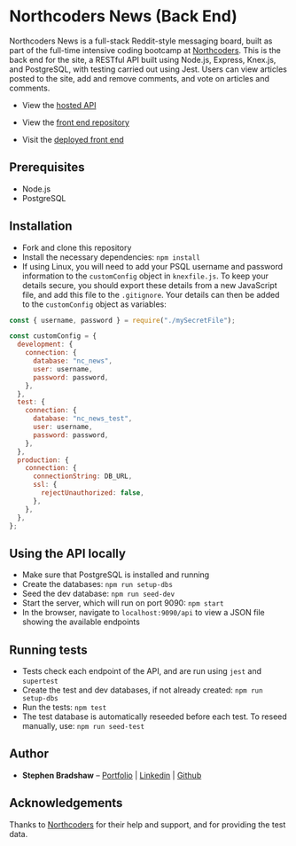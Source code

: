 # Northcoders News (Back End)

Northcoders News is a full-stack Reddit-style messaging board, built as part of the full-time intensive coding bootcamp at [Northcoders](https://www.northcoders.com/). This is the back end for the site, a RESTful API built using Node.js, Express, Knex.js, and PostgreSQL, with testing carried out using Jest. Users can view articles posted to the site, add and remove comments, and vote on articles and comments.

- View the [hosted API](https://sb-nc-news-backend.herokuapp.com/api)

- View the [front end repository](https://github.com/stephenjbradshaw/nc-news-frontend)

- Visit the [deployed front end](https://sb-nc-news.netlify.app/)

## Prerequisites

- Node.js
- PostgreSQL

## Installation

- Fork and clone this repository
- Install the necessary dependencies: `npm install`
- If using Linux, you will need to add your PSQL username and password information to the `customConfig` object in `knexfile.js`. To keep your details secure, you should export these details from a new JavaScript file, and add this file to the `.gitignore`. Your details can then be added to the `customConfig` object as variables:

```javascript
const { username, password } = require("./mySecretFile");

const customConfig = {
  development: {
    connection: {
      database: "nc_news",
      user: username,
      password: password,
    },
  },
  test: {
    connection: {
      database: "nc_news_test",
      user: username,
      password: password,
    },
  },
  production: {
    connection: {
      connectionString: DB_URL,
      ssl: {
        rejectUnauthorized: false,
      },
    },
  },
};
```

## Using the API locally

- Make sure that PostgreSQL is installed and running
- Create the databases: `npm run setup-dbs`
- Seed the dev database: `npm run seed-dev`
- Start the server, which will run on port 9090: `npm start`
- In the browser, navigate to `localhost:9090/api` to view a JSON file showing the available endpoints

## Running tests

- Tests check each endpoint of the API, and are run using `jest` and `supertest`
- Create the test and dev databases, if not already created: `npm run setup-dbs`
- Run the tests: `npm test`
- The test database is automatically reseeded before each test. To reseed manually, use: `npm run seed-test`

## Author

- **Stephen Bradshaw** – [Portfolio](https://www.stephenbradshaw.dev) | [Linkedin](https://www.linkedin.com/in/stephenbradshawdev/) | [Github](https://github.com/stephenjbradshaw)

## Acknowledgements

Thanks to [Northcoders](https://www.northcoders.com/) for their help and support, and for providing the test data.
